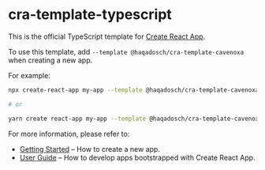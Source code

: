 # cra-template-typescript

This is the official TypeScript template for [Create React App](https://github.com/facebook/create-react-app).

To use this template, add `--template @haqadosch/cra-template-cavenoxa` when creating a new app.

For example:

```sh
npx create-react-app my-app --template @haqadosch/cra-template-cavenoxa

# or

yarn create react-app my-app --template @haqadosch/cra-template-cavenoxa
```

For more information, please refer to:

- [Getting Started](https://create-react-app.dev/docs/getting-started) – How to create a new app.
- [User Guide](https://create-react-app.dev) – How to develop apps bootstrapped with Create React App.
